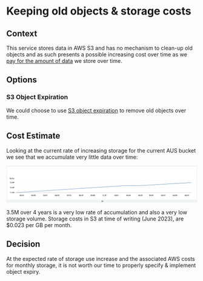 # Keeping old objects & storage costs

## Context

This service stores data in AWS S3 and has no mechanism to clean-up old objects and as such presents a possible increasing cost over time as we [pay for the amount of data](https://aws.amazon.com/s3/pricing/) we store over time.

## Options

### S3 Object Expiration

We could choose to use [S3 object expiration](https://docs.aws.amazon.com/AmazonS3/latest/userguide/lifecycle-expire-general-considerations.html) to remove old objects over time. 

## Cost Estimate

Looking at the current rate of increasing storage for the current AUS bucket we see that we accumulate very little data over time:

![AUS storage over 48 months](./aus-storage-48-months.png)

3.5M over 4 years is a very low rate of accumulation and also a very low storage volume. Storage costs in S3 at time of writing (June 2023), are $0.023 per GB per month. 

## Decision

At the expected rate of storage use increase and the associated AWS costs for monthly storage, it is not worth our time to properly specify & implement object expiry.
